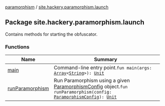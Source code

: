[paramorphism](../index.md) / [site.hackery.paramorphism.launch](./index.md)

## Package site.hackery.paramorphism.launch

Contains methods for starting the obfuscator.

### Functions

| Name | Summary |
|---|---|
| [main](main.md) | Command-line entry point.`fun main(args: `[`Array`](https://kotlinlang.org/api/latest/jvm/stdlib/kotlin/-array/index.html)`<`[`String`](https://kotlinlang.org/api/latest/jvm/stdlib/kotlin/-string/index.html)`>): `[`Unit`](https://kotlinlang.org/api/latest/jvm/stdlib/kotlin/-unit/index.html) |
| [runParamorphism](run-paramorphism.md) | Run Paramorphism using a given [ParamorphismConfig](../site.hackery.paramorphism.api.config/-paramorphism-config/index.md) object.`fun runParamorphism(config: `[`ParamorphismConfig`](../site.hackery.paramorphism.api.config/-paramorphism-config/index.md)`): `[`Unit`](https://kotlinlang.org/api/latest/jvm/stdlib/kotlin/-unit/index.html) |

